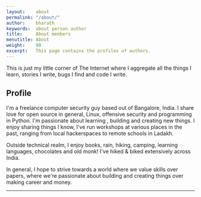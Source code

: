 ```yaml
---
layout:    about
permalink: "/about/"
author:    bharath
keywords:  about person author
title:     About members
menutitle: About
weight:    90
excerpt:   This page contains the profiles of authors.
---
```


This is just my little corner of The Internet where I aggregate all the things I learn, stories I write, bugs I find and code I write.


## Profile

I\'m a freelance computer security guy based out of Bangalore, India. I share love for open source in general, Linux, offensive security and programming in Python. I'm passionate about learning , building and creating new things. I enjoy sharing things I know, I\'ve run workshops at various places in the past, ranging from local hackerspaces to remote schools in Ladakh.

Outside technical realm, I enjoy books, rain, hiking, camping, learning languages, chocolates and old monk! I\'ve hiked & biked extensively across India.

In general, I hope to strive towards a world where we value skills over papers, where we're passionate about building and creating things over making career and money.


---


